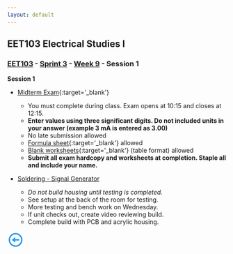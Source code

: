 ```yaml
---
layout: default
---
```


## EET103 Electrical Studies I

### [EET103](../../../) - [Sprint 3](../../) - [Week 9](../) - Session 1

**Session 1**

- [Midterm Exam](https://forms.office.com/Pages/ResponsePage.aspx?id=7d-nLF6sb0SVV1dHONw2EJ6w58fEsdNChe_qBQ1MBUdUQTA5T1NTM0VERDJVWEZZRVo5TVowRVhYSy4u){:target='_blank'}

    - You must complete during class. Exam opens at 10:15 and closes at 12:15.
    - **Enter values using three significant digits. Do not included units in your answer (example 3 mA is entered as 3.00)**
    - No late submission allowed
    - [Formula sheet](../../resources/EET103_Formula_Sheet.pdf){:target='_blank'} allowed
    - [Blank worksheets](../../resources/Circuit_Analysis_Table.pdf){:target='_blank'} (table format) allowed
    - **Submit all exam hardcopy and worksheets at completion. Staple all and include your name.**

- [Soldering - Signal Generator](../../../labs/l07_sig_gen_build/index.md)
    - *Do not build housing until testing is completed.*
    - See setup at the back of the room for testing. 
    - More testing and bench work on Wednesday.
    - If unit checks out, create video reviewing build.
    - Complete build with PCB and acrylic housing.


[![back button](../../../back_button.png)](../)